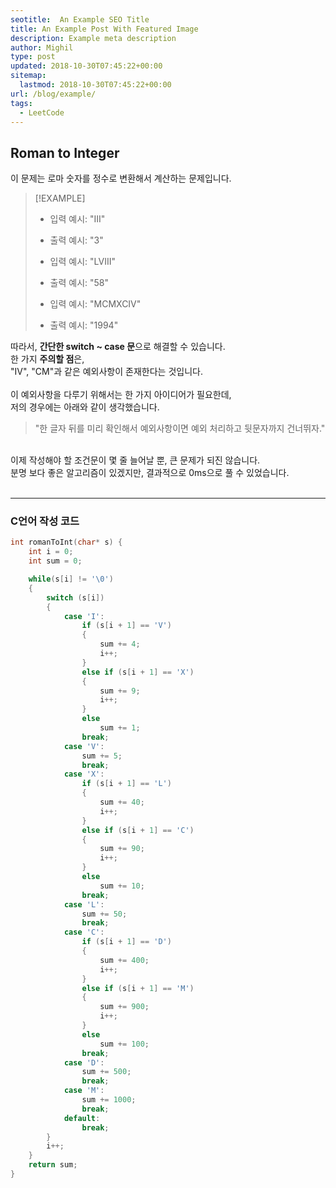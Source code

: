 ```yaml
---
seotitle:  An Example SEO Title 
title: An Example Post With Featured Image
description: Example meta description
author: Mighil
type: post
updated: 2018-10-30T07:45:22+00:00 
sitemap:
  lastmod: 2018-10-30T07:45:22+00:00
url: /blog/example/
tags:
  - LeetCode
---
```



## Roman to Integer

이 문제는 로마 숫자를 정수로 변환해서 계산하는 문제입니다.<br>

> [!EXAMPLE]
> - 입력 예시: "III"
> - 출력 예시: "3"
>
> - 입력 예시: "LVIII"
> - 출력 예시: "58"
> 
> - 입력 예시: "MCMXCIV"
> - 출력 예시: "1994"

따라서, **간단한 switch ~ case 문**으로 해결할 수 있습니다.<br>
한 가지 **주의할 점**은,<br>
"IV", "CM"과 같은 예외사항이 존재한다는 것입니다.<br>
<br>
이 예외사항을 다루기 위해서는 한 가지 아이디어가 필요한데,<br>
저의 경우에는 아래와 같이 생각했습니다.<br>

> "한 글자 뒤를 미리 확인해서 예외사항이면 예외 처리하고 뒷문자까지 건너뛰자."

<br>
이제 작성해야 할 조건문이 몇 줄 늘어날 뿐, 큰 문제가 되진 않습니다.<br>
분명 보다 좋은 알고리즘이 있겠지만, 결과적으로 0ms으로 풀 수 있었습니다.<br>
<br>
<hr/>

### C언어 작성 코드
```c
int romanToInt(char* s) {
    int i = 0;
    int sum = 0;

    while(s[i] != '\0')
    {
        switch (s[i])
        {
            case 'I':
                if (s[i + 1] == 'V')
                {
                    sum += 4; 
                    i++;
                }
                else if (s[i + 1] == 'X')
                {
                    sum += 9; 
                    i++;
                }
                else
                    sum += 1;
                break;
            case 'V':
                sum += 5;
                break;
            case 'X':
                if (s[i + 1] == 'L')
                {
                    sum += 40; 
                    i++;
                }
                else if (s[i + 1] == 'C')
                {
                    sum += 90; 
                    i++;
                }
                else
                    sum += 10;
                break;
            case 'L':
                sum += 50;
                break;
            case 'C':
                if (s[i + 1] == 'D')
                {
                    sum += 400; 
                    i++;
                }
                else if (s[i + 1] == 'M')
                {
                    sum += 900;
                    i++;
                }
                else
                    sum += 100;
                break;
            case 'D':
                sum += 500;
                break;
            case 'M':
                sum += 1000;
                break;
            default:
                break;
        }
        i++;
    }
    return sum;
}
```


